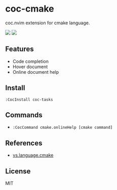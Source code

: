 # coc-cmake

coc.nvim extension for cmake language.

![](https://user-images.githubusercontent.com/20282795/75767012-06869580-5d7d-11ea-9e89-8b8f173eed96.png)
![](https://user-images.githubusercontent.com/20282795/75767017-07b7c280-5d7d-11ea-900b-11eac5213b82.png)

## Features

- Code completion
- Hover document
- Online document help

## Install

```
:CocInstall coc-tasks
```

## Commands

- `:CocCommand cmake.onlineHelp [cmake command]`

## References

- [vs.language.cmake](https://github.com/twxs/vs.language.cmake)

## License

MIT
